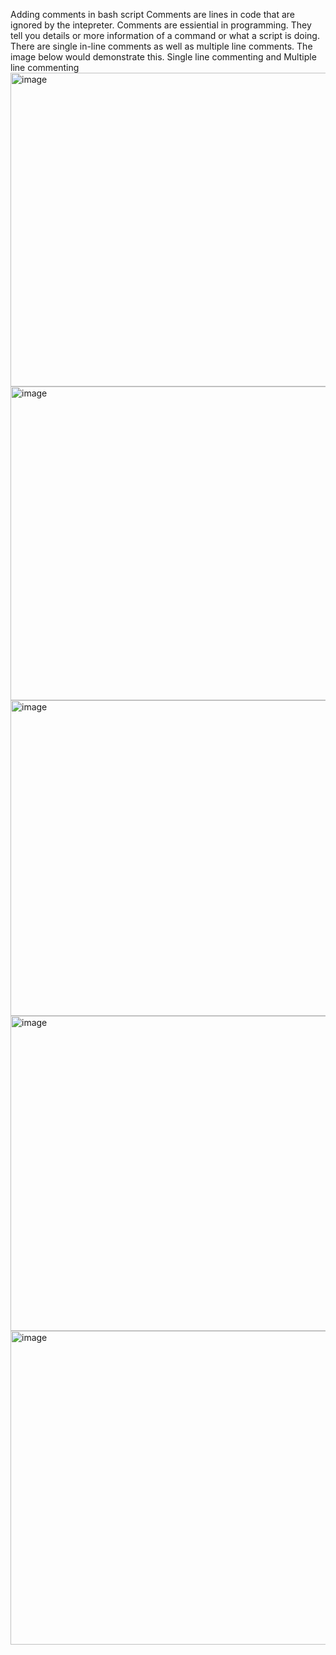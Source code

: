 Adding comments in bash script
Comments are lines in code that are ignored by the intepreter.
Comments are essiential in programming. They tell you details or more information of a command or what a script is doing. There are single in-line comments as well as multiple line comments.
The image below would demonstrate this.
Single line commenting and Multiple line commenting
<img width="959" height="502" alt="image" src="https://github.com/user-attachments/assets/83f98a61-1766-4404-ac35-bd427a93d4b3" />
<img width="958" height="502" alt="image" src="https://github.com/user-attachments/assets/1cd15747-bab1-421b-bf13-7c98fafabe30" />
<img width="959" height="505" alt="image" src="https://github.com/user-attachments/assets/a905a572-4fe0-4615-8a94-69dee62d3100" />
<img width="960" height="504" alt="image" src="https://github.com/user-attachments/assets/fdc8644d-5046-439f-a459-f5c4e0120ed6" />
<img width="959" height="502" alt="image" src="https://github.com/user-attachments/assets/83f98a61-1766-4404-ac35-bd427a93d4b3" />







